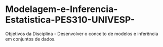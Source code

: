 # Modelagem-e-Inferencia-Estatistica-PES310-UNIVESP-
Objetivos da Disciplina - Desenvolver o conceito de modelos e inferência em conjuntos de dados.
